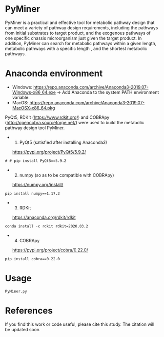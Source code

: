 # PyMiner
PyMiner is a practical and effective tool for metabolic pathway design that can meet a variety of pathway design requirements, including the pathways from initial substrates to target product, and the exogenous pathways of one specific chassis microorganism just given the target product. In addition, PyMiner can search for metabolic pathways within a given length, metabolic pathways with a specific length , and the shortest metabolic pathways.

# Anaconda environment

+ Windows:
  https://repo.anaconda.com/archive/Anaconda3-2019.07-Windows-x86_64.exe
  -> Add Anaconda to the system PATH environment variable.
+ MacOS:
  https://repo.anaconda.com/archive/Anaconda3-2019.07-MacOSX-x86_64.pkg

PyQt5, RDKit (https://www.rdkit.org/) and COBRApy (http://opencobra.sourceforge.net/) were used to build the metabolic pathway design tool PyMiner.

+ 1. PyQt5 (satisfied after installing Anaconda3)
  
  https://pypi.org/project/PyQt5/5.9.2/
```
# # pip install PyQt5==5.9.2
```

+ 2. numpy (so as to be compatible with COBRApy)
  
  https://numpy.org/install/
```
pip install numpy==1.17.3
```

+ 3. RDKit
  
  https://anaconda.org/rdkit/rdkit
```
conda install -c rdkit rdkit=2020.03.2
```

+ 4. COBRApy
  
  https://pypi.org/project/cobra/0.22.0/
```
pip install cobra==0.22.0
```

# Usage
```
PyMiner.py
```

# References
If you find this work or code useful, please cite this study. The citation will be updated soon.
